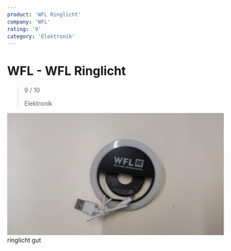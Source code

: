```yaml
---
product: 'WFL Ringlicht'
company: 'WFL'
rating: '9'
category: 'Elektronik'
---
```


# WFL - WFL Ringlicht
>
> 9 / 10
>
> Elektronik

![WFL Ringlicht](assets\wfl-wfl-ringlicht-70acfa30-f0d4-4079-b9e1-58289209e2c7.jpg)
ringlicht gut
